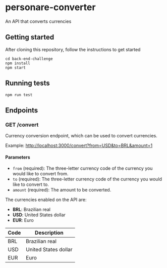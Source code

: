 # personare-converter

An API that converts currencies

## Getting started

After cloning this repository, follow the instructions to get started

 ```
cd back-end-challenge
npm install
npm start
```

## Running tests

 ```
npm run test
```

## Endpoints

### GET /convert

Currency conversion endpoint, which can be used to convert currencies.

Example: [http://localhost:3000/convert?from=USD&to=BRL&amount=1](http://localhost:3000/convert?from=USD&to=BRL&amount=1)

#### Parameters

* `from` (required): The three-letter currency code of the currency you would like to convert from.
* `to` (required): The three-letter currency code of the currency you would like to convert to.
* `amount` (required): The amount to be converted.

The currencies enabled on the API are:

- **BRL**: Brazilian real
- **USD**: United States dollar
- **EUR**: Euro

| Code | Description |
| --- | ----------- |
| BRL | Brazilian real |
| USD | United States dollar |
| EUR | Euro |